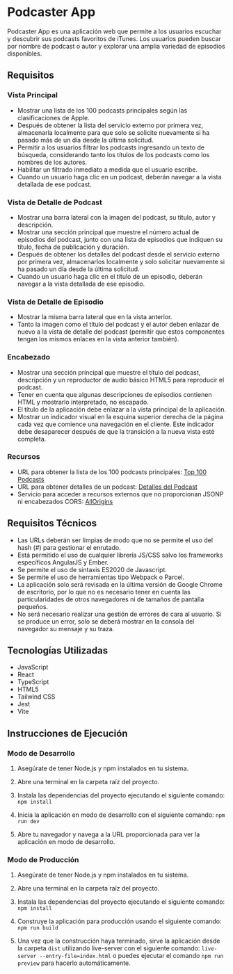# Podcaster App

Podcaster App es una aplicación web que permite a los usuarios escuchar y descubrir sus podcasts favoritos de iTunes. Los usuarios pueden buscar por nombre de podcast o autor y explorar una amplia variedad de episodios disponibles.

## Requisitos

### Vista Principal

- Mostrar una lista de los 100 podcasts principales según las clasificaciones de Apple.
- Después de obtener la lista del servicio externo por primera vez, almacenarla localmente para que solo se solicite nuevamente si ha pasado más de un día desde la última solicitud.
- Permitir a los usuarios filtrar los podcasts ingresando un texto de búsqueda, considerando tanto los títulos de los podcasts como los nombres de los autores.
- Habilitar un filtrado inmediato a medida que el usuario escribe.
- Cuando un usuario haga clic en un podcast, deberán navegar a la vista detallada de ese podcast.

### Vista de Detalle de Podcast

- Mostrar una barra lateral con la imagen del podcast, su título, autor y descripción.
- Mostrar una sección principal que muestre el número actual de episodios del podcast, junto con una lista de episodios que indiquen su título, fecha de publicación y duración.
- Después de obtener los detalles del podcast desde el servicio externo por primera vez, almacenarlos localmente y solo solicitar nuevamente si ha pasado un día desde la última solicitud.
- Cuando un usuario haga clic en el título de un episodio, deberán navegar a la vista detallada de ese episodio.

### Vista de Detalle de Episodio

- Mostrar la misma barra lateral que en la vista anterior.
- Tanto la imagen como el título del podcast y el autor deben enlazar de nuevo a la vista de detalle del podcast (permitir que estos componentes tengan los mismos enlaces en la vista anterior también).

### Encabezado

- Mostrar una sección principal que muestre el título del podcast, descripción y un reproductor de audio básico HTML5 para reproducir el podcast.
- Tener en cuenta que algunas descripciones de episodios contienen HTML y mostrarlo interpretado, no escapado.
- El título de la aplicación debe enlazar a la vista principal de la aplicación.
- Mostrar un indicador visual en la esquina superior derecha de la página cada vez que comience una navegación en el cliente. Este indicador debe desaparecer después de que la transición a la nueva vista esté completa.

### Recursos

- URL para obtener la lista de los 100 podcasts principales: [Top 100 Podcasts](https://itunes.apple.com/us/rss/toppodcasts/limit=100/genre=1310/json)
- URL para obtener detalles de un podcast: [Detalles del Podcast](https://itunes.apple.com/lookup?id=934552872&media=podcast&entity=podcastEpisode&limit=20)
- Servicio para acceder a recursos externos que no proporcionan JSONP ni encabezados CORS: [AllOrigins](https://allorigins.win)

## Requisitos Técnicos

- Las URLs deberán ser limpias de modo que no se permite el uso del hash (#) para gestionar el enrutado.
- Está permitido el uso de cualquier librería JS/CSS salvo los frameworks específicos AngularJS y Ember.
- Se permite el uso de sintaxis ES2020 de Javascript.
- Se permite el uso de herramientas tipo Webpack o Parcel.
- La aplicación solo será revisada en la última versión de Google Chrome de escritorio, por lo que no es necesario tener en cuenta las particularidades de otros navegadores ni de tamaños de pantalla pequeños.
- No será necesario realizar una gestión de errores de cara al usuario. Si se produce un error, solo se deberá mostrar en la consola del navegador su mensaje y su traza.

## Tecnologías Utilizadas

- JavaScript
- React
- TypeScript
- HTML5
- Tailwind CSS
- Jest
- Vite

## Instrucciones de Ejecución

### Modo de Desarrollo

1. Asegúrate de tener Node.js y npm instalados en tu sistema.

2. Abre una terminal en la carpeta raíz del proyecto.

3. Instala las dependencias del proyecto ejecutando el siguiente comando: `npm install`

4. Inicia la aplicación en modo de desarrollo con el siguiente comando: `npm run dev`

5. Abre tu navegador y navega a la URL proporcionada para ver la aplicación en modo de desarrollo.

### Modo de Producción

1. Asegúrate de tener Node.js y npm instalados en tu sistema.

2. Abre una terminal en la carpeta raíz del proyecto.

3. Instala las dependencias del proyecto ejecutando el siguiente comando: `npm install`

4. Construye la aplicación para producción usando el siguiente comando: `npm run build`

5. Una vez que la construcción haya terminado, sirve la aplicación desde la carpeta `dist` utilizando live-server con el siguiente comando: `live-server --entry-file=index.html` o puedes ejecutar el comando `npm run preview` para hacerlo automáticamente.
